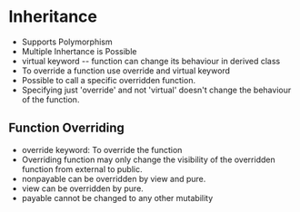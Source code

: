 # Inheritance

- Supports Polymorphism
- Multiple Inhertance is Possible
- virtual keyword -- function can change its behaviour in derived class
- To override a function use override and virtual keyword
- Possible to call a specific overridden function.
- Specifying just 'override' and not 'virtual' doesn't change the behaviour of the function.

## Function Overriding

- override keyword: To override the function
- Overriding function may only change the visibility of the overridden function from external to public.
- nonpayable can be overridden by view and pure.
- view can be overridden by pure.
- payable cannot be changed to any other mutability

